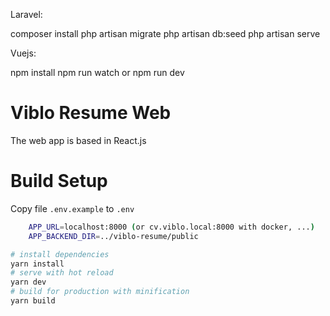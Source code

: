 Laravel:

composer install
php artisan migrate
php artisan db:seed
php artisan serve

Vuejs:

npm install
npm run watch or npm run dev

# Viblo Resume Web

The web app is based in React.js

# Build Setup
Copy file `.env.example` to `.env`
```bash
    APP_URL=localhost:8000 (or cv.viblo.local:8000 with docker, ...)
    APP_BACKEND_DIR=../viblo-resume/public
```
```bash
# install dependencies
yarn install
# serve with hot reload
yarn dev
# build for production with minification
yarn build
```
